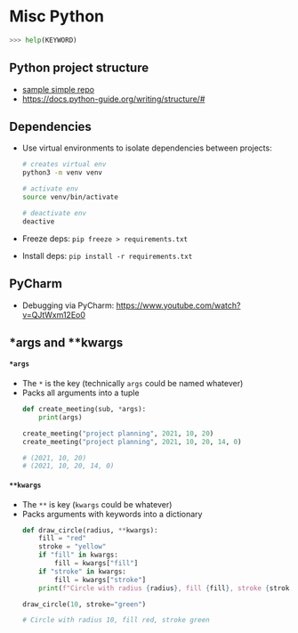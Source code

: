 # Misc Python

```python
>>> help(KEYWORD)
```

## Python project structure

- [sample simple repo](https://github.com/navdeep-G/samplemod)
- https://docs.python-guide.org/writing/structure/#

## Dependencies
- Use virtual environments to isolate dependencies between projects:
  ```sh
  # creates virtual env
  python3 -m venv venv

  # activate env
  source venv/bin/activate

  # deactivate env
  deactive
  ```

- Freeze deps: `pip freeze > requirements.txt`
- Install deps: `pip install -r requirements.txt`

## PyCharm

- Debugging via PyCharm: https://www.youtube.com/watch?v=QJtWxm12Eo0

## *args and **kwargs

#### `*args`
- The `*` is the key (technically `args` could be named whatever)
- Packs all arguments into a tuple
	```python
	def create_meeting(sub, *args):
		print(args)

	create_meeting("project planning", 2021, 10, 20)
	create_meeting("project planning", 2021, 10, 20, 14, 0)

	# (2021, 10, 20)
	# (2021, 10, 20, 14, 0)
	```

#### `**kwargs`
- The `**` is key (`kwargs` could be whatever)
- Packs arguments with keywords into a dictionary
	```python
	def draw_circle(radius, **kwargs):
		fill = "red"
		stroke = "yellow"
		if "fill" in kwargs:
			fill = kwargs["fill"]
		if "stroke" in kwargs:
			fill = kwargs["stroke"]
		print(f"Circle with radius {radius}, fill {fill}, stroke {stroke}")

	draw_circle(10, stroke="green")

	# Circle with radius 10, fill red, stroke green
	```
